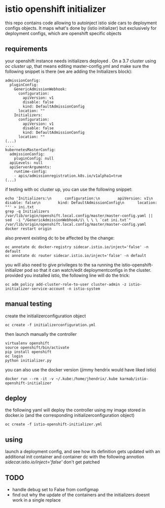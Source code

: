 # istio openshift initializer

this repo contains code allowing to autoinject istio side cars to deployment configs objects. It maps what's done by (istio initializer)
but exclusively for deployment configs, which are openshift specific objects

## requirements

your openshift instance needs initializers deployed . On a 3.7 cluster using *oc cluster up*, that means editing master-config.yml and make sure the following snippet is there (we are adding the Initializers block):

```
admissionConfig:
  pluginConfig:
    GenericAdmissionWebhook:
      configuration:
        apiVersion: v1
        disable: false
        kind: DefaultAdmissionConfig
      location: ""
    Initializers:
      configuration:
        apiVersion: v1
        disable: false
        kind: DefaultAdmissionConfig
      location: ""
(...)
....
kubernetesMasterConfig:
  admissionConfig:
    pluginConfig: null
  apiLevels: null
  apiServerArguments:
    runtime-config:
    - apis/admissionregistration.k8s.io/v1alpha1=true
(...)
```

if testing with oc cluster up, you can use the following snippet:

```
echo 'Initializers:\n      configuration:\n        apiVersion: v1\n        disable: false\n        kind: DefaultAdmissionConfig\n      location: ""' > ini.txt
grep -q Initializers /var/lib/origin/openshift.local.config/master/master-config.yaml || sed  -i "/GenericAdmissionWebhook/i\ \ \ \ `cat ini.txt`" /var/lib/origin/openshift.local.config/master/master-config.yaml
docker restart origin
```

also prevent existing dc to be affected by the change:

```
oc annotate dc docker-registry sidecar.istio.io/inject='false' -n default
oc annotate dc router sidecar.istio.io/inject='false' -n default
```

you will also need to give privileges to the sa running the istio-openshift-initializer pod so that it can watch/edit deploymentconfigs in the cluster.
provided you installed istio, the following line will do the trick:

```
oc adm policy add-cluster-role-to-user cluster-admin -z istio-initializer-service-account -n istio-system
```

## manual testing

create the initializerconfiguration object

```
oc create -f initializerconfiguration.yml
```

then launch manually the controller 

```
virtualenv openshift
source openshift/bin/activate
pip install openshift
oc login
python initializer.py
```

you can also use the docker version (jimmy hendrix would have liked istio)

```
docker run --rm -it -v ~/.kube:/home/jhendrix/.kube karmab/istio-openshift-initializer
```

## deploy 

the following yaml will deploy the controller using my image stored in docker.io (and the corresponding initializerconfiguration object) 

```
oc create -f istio-openshift-initializer.yml
```

## using 

launch a deployment config, and see how its definition gets updated with an additional init container and container
dc with the following annotion *sidecar.istio.io/inject='false'* don't get patched

## TODO

- handle debug set to False from configmap
- find out why the update of the containers and the initializers doesnt work in a single replace
